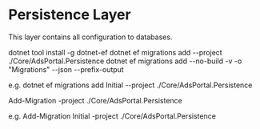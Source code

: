 ﻿# Persistence Layer

This layer contains all configuration to databases.

dotnet tool install -g dotnet-ef
dotnet ef migrations add <name> --project ./Core/AdsPortal.Persistence
dotnet ef migrations add <name> --no-build -v -o "Migrations" --json --prefix-output

e.g. dotnet ef migrations add Initial --project ./Core/AdsPortal.Persistence

Add-Migration <name> -project ./Core/AdsPortal.Persistence

e.g. Add-Migration Initial -project ./Core/AdsPortal.Persistence
